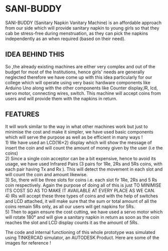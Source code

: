 <h1> SANI-BUDDY</H1>
SANI-BUDDY (Sanitary Napkin Vanitary Machine) is an affordable approach from our side which will provide sanitary napkin to young girls so that they cab be stress-free during menstruation, as they can pick the napkins independently as an when required (based on their need).
<h2> IDEA BEHIND THIS </h2>
So ,the already existing machines are either very complex and out of the budget for most of the Institutions, hence girls' needs are generally neglected therefore we have come up with this idea particularly for our college which will operate using very basic hardware components like Arduino Uno along with the other components like Counter display,IR, lcd, servo motor, connecting wires, switch. This machine will accept coins from users and will provide them with the napkins in return.
<h2> FEATURES </h2>
It will work similar to the way in what other machines work but just to minimise the cost and make it simpler, we have used basic components which will serve the purpose as well as be efficient in many ways ! 
<br> 1) We have used an LCD(16×2) display which will show the message of insert the coin and will count the amount of money given by the user (i.e the coins)
<br> 2) Since a single coin acceptor can be a bit expensive, hence to avoid its usage, we have used Infrared Pairs (3 pairs for 1Re, 2Rs and 5Rs coins, with each pair having Tx and Rx ). This will detect the movement in each slot and will count the coin and amount likewise. 
<br>3) So, there will be three slots for coins i.e. each slot fir 1Re, 2Rs and 5 Rs coin respectively. Again the purpose of doing all of this is just TO MINIMISE ITS COST SO AS TO MAKE IT AVAILABLE AT EVERY PLACE AS WE CAN.
<br>4) IRs will accept these three types of coins and with the help of switches  and LCD attached, it will make sure that the sum or total amount of all the coins remain 5Rs only, as all our users will get napkins for 5Rs. 
<br>5) Then to again ensure the cost cutting, we have used a servo motor which will rotate 180° and will give a sanitary napkin in return  as soon as the coin reaches the slot and LCD display counts it as  the amount of 5Rs. 

The code and internal functioning of this whole prototype was simulated using TINKERCAD simulator, an AUTODESK Product. Here are some of the images for reference !




